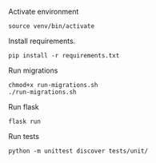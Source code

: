 
Activate environment 

```
source venv/bin/activate
```

Install requirements.
```
pip install -r requirements.txt
```

Run migrations
```
chmod+x run-migrations.sh
./run-migrations.sh
```

Run flask
```
flask run
```

Run tests 

```
python -m unittest discover tests/unit/
```
